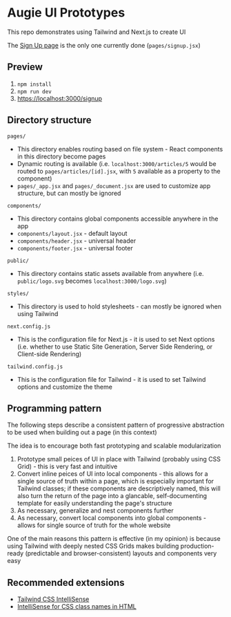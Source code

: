 # Augie UI Prototypes

This repo demonstrates using Tailwind and Next.js to create UI

The [Sign Up page](http://localhost:3000/signup) is the only one currently done (`pages/signup.jsx`)

## Preview

1. `npm install`
2. `npm run dev`
3. [https://localhost:3000/signup](https://localhost:3000/signup)

## Directory structure

`pages/`
  - This directory enables routing based on file system - React components in this directory become pages
  - Dynamic routing is available (i.e. `localhost:3000/articles/5` would be routed to `pages/articles/[id].jsx`, with `5` available as a property to the component)
  - `pages/_app.jsx` and `pages/_document.jsx` are used to customize app structure, but can mostly be ignored

`components/`
  - This directory contains global components accessible anywhere in the app
  - `components/layout.jsx` - default layout
  - `components/header.jsx` - universal header
  - `components/footer.jsx` - universal footer

`public/`
  - This directory contains static assets available from anywhere (i.e. `public/logo.svg` becomes `localhost:3000/logo.svg`)

`styles/`
  - This directory is used to hold stylesheets - can mostly be ignored when using Tailwind

`next.config.js`
  - This is the configuration file for Next.js - it is used to set Next options (i.e. whether to use Static Site Generation, Server Side Rendering, or Client-side Rendering)

`tailwind.config.js`
  -  This is the configuration file for Tailwind - it is used to set Tailwind options and customize the theme

## Programming pattern

The following steps describe a consistent pattern of progressive abstraction to be used when building out a page (in this context)

The idea is to encourage both fast prototyping and scalable modularization

1. Prototype small peices of UI in place with Tailwind (probably using CSS Grid) - this is very fast and intuitive
2. Convert inline peices of UI into local components - this allows for a single source of truth within a page, which is especially important for Tailwind classes; if these components are descriptively named, this will also turn the return of the page into a glancable, self-documenting template for easily understanding the page's structure
3. As necessary, generalize and nest components further
4. As necessary, convert local components into global components - allows for single source of truth for the whole website

One of the main reasons this pattern is effective (in my opinion) is because using Tailwind with deeply nested CSS Grids makes building production-ready (predictable and browser-consistent) layouts and components very easy

## Recommended extensions

- [Tailwind CSS IntelliSense](https://marketplace.visualstudio.com/items?itemName=bradlc.vscode-tailwindcss)
- [IntelliSense for CSS class names in HTML](https://marketplace.visualstudio.com/items?itemName=Zignd.html-css-class-completion)
